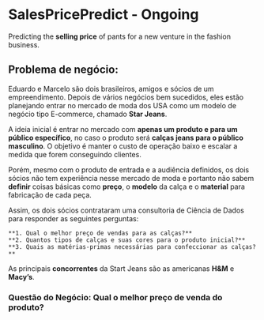 # SalesPricePredict - Ongoing
Predicting the **selling price** of pants for a new venture in the fashion business.

## Problema de negócio:

Eduardo e Marcelo são dois brasileiros, amigos e sócios de um empreendimento. Depois de vários negócios bem sucedidos, eles estão planejando entrar no mercado de moda dos USA como um modelo de negócio tipo E-commerce, chamado **Star Jeans**.

A ideia inicial é entrar no mercado com **apenas um produto e para um público específico**, no caso o produto será **calças jeans para o público masculino**. O objetivo é manter o custo de operação baixo e escalar a medida que forem conseguindo clientes.

Porém, mesmo com o produto de entrada e a audiência definidos, os dois sócios não tem experiência nesse mercado de moda e portanto não sabem **definir** coisas básicas como **preço**, o **modelo** da calça e o **material** para fabricação de cada peça.

Assim, os dois sócios contrataram uma consultoria de Ciência de Dados para responder as seguintes perguntas:

    **1. Qual o melhor preço de vendas para as calças?**
    **2. Quantos tipos de calças e suas cores para o produto inicial?**
    **3. Quais as matérias-primas necessárias para confeccionar as calças?**

As principais **concorrentes** da Start Jeans são as americanas **H&M** e **Macy’s**.

### Questão do Negócio: Qual o melhor preço de venda do produto?
